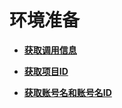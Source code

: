 # 环境准备<a name="dms-api-180522003"></a>

-   **[获取调用信息](获取调用信息.md)**  

-   **[获取项目ID](获取项目ID.md)**  

-   **[获取账号名和账号名ID](获取账号名和账号名ID.md)**  


